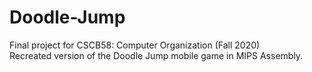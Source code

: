 # Doodle-Jump
Final project for CSCB58: Computer Organization (Fall 2020)  
Recreated version of the Doodle Jump mobile game in MIPS Assembly.
